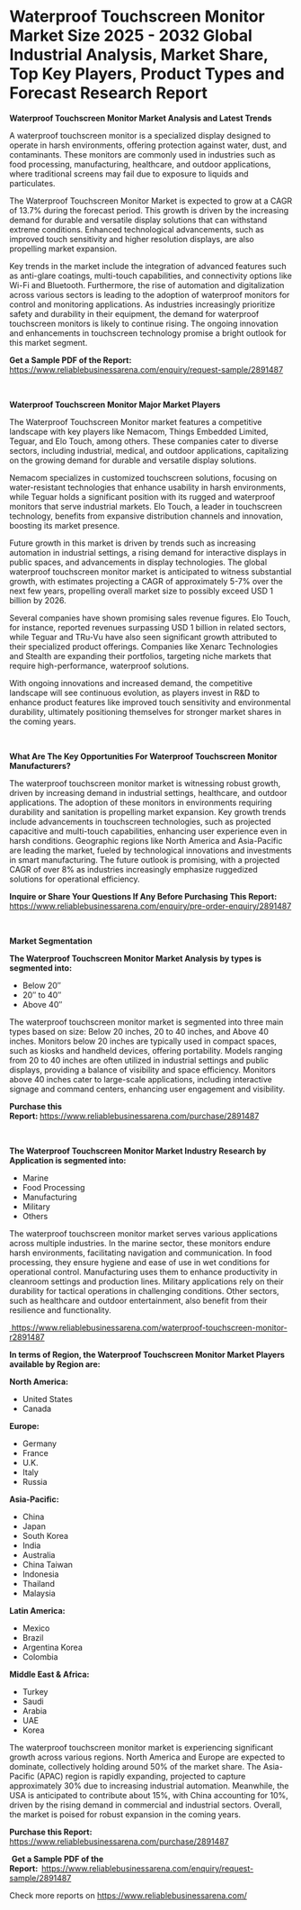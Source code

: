 <p><h1>Waterproof Touchscreen Monitor Market Size 2025 - 2032 Global Industrial Analysis, Market Share, Top Key Players, Product Types and Forecast Research Report</h1></p><p><strong>Waterproof Touchscreen Monitor Market Analysis and Latest Trends</strong></p>
<p><p>A waterproof touchscreen monitor is a specialized display designed to operate in harsh environments, offering protection against water, dust, and contaminants. These monitors are commonly used in industries such as food processing, manufacturing, healthcare, and outdoor applications, where traditional screens may fail due to exposure to liquids and particulates. </p><p>The Waterproof Touchscreen Monitor Market is expected to grow at a CAGR of 13.7% during the forecast period. This growth is driven by the increasing demand for durable and versatile display solutions that can withstand extreme conditions. Enhanced technological advancements, such as improved touch sensitivity and higher resolution displays, are also propelling market expansion. </p><p>Key trends in the market include the integration of advanced features such as anti-glare coatings, multi-touch capabilities, and connectivity options like Wi-Fi and Bluetooth. Furthermore, the rise of automation and digitalization across various sectors is leading to the adoption of waterproof monitors for control and monitoring applications. As industries increasingly prioritize safety and durability in their equipment, the demand for waterproof touchscreen monitors is likely to continue rising. The ongoing innovation and enhancements in touchscreen technology promise a bright outlook for this market segment.</p></p>
<p><strong>Get a Sample PDF of the Report:&nbsp;</strong> <a href="https://www.reliablebusinessarena.com/enquiry/request-sample/2891487?utm_campaign=2988&utm_medium=2&utm_source=Github&utm_content=ia&utm_term=14032025&utm_id=waterproof-touchscreen-monitor">https://www.reliablebusinessarena.com/enquiry/request-sample/2891487</a></p>
<p>&nbsp;</p>
<p><strong>Waterproof Touchscreen Monitor Major Market Players</strong></p>
<p><p>The Waterproof Touchscreen Monitor market features a competitive landscape with key players like Nemacom, Things Embedded Limited, Teguar, and Elo Touch, among others. These companies cater to diverse sectors, including industrial, medical, and outdoor applications, capitalizing on the growing demand for durable and versatile display solutions.</p><p>Nemacom specializes in customized touchscreen solutions, focusing on water-resistant technologies that enhance usability in harsh environments, while Teguar holds a significant position with its rugged and waterproof monitors that serve industrial markets. Elo Touch, a leader in touchscreen technology, benefits from expansive distribution channels and innovation, boosting its market presence.</p><p>Future growth in this market is driven by trends such as increasing automation in industrial settings, a rising demand for interactive displays in public spaces, and advancements in display technologies. The global waterproof touchscreen monitor market is anticipated to witness substantial growth, with estimates projecting a CAGR of approximately 5-7% over the next few years, propelling overall market size to possibly exceed USD 1 billion by 2026.</p><p>Several companies have shown promising sales revenue figures. Elo Touch, for instance, reported revenues surpassing USD 1 billion in related sectors, while Teguar and TRu-Vu have also seen significant growth attributed to their specialized product offerings. Companies like Xenarc Technologies and Stealth are expanding their portfolios, targeting niche markets that require high-performance, waterproof solutions.</p><p>With ongoing innovations and increased demand, the competitive landscape will see continuous evolution, as players invest in R&D to enhance product features like improved touch sensitivity and environmental durability, ultimately positioning themselves for stronger market shares in the coming years.</p></p>
<p>&nbsp;</p>
<p><strong>What Are The Key Opportunities For Waterproof Touchscreen Monitor Manufacturers?</strong></p>
<p><p>The waterproof touchscreen monitor market is witnessing robust growth, driven by increasing demand in industrial settings, healthcare, and outdoor applications. The adoption of these monitors in environments requiring durability and sanitation is propelling market expansion. Key growth trends include advancements in touchscreen technologies, such as projected capacitive and multi-touch capabilities, enhancing user experience even in harsh conditions. Geographic regions like North America and Asia-Pacific are leading the market, fueled by technological innovations and investments in smart manufacturing. The future outlook is promising, with a projected CAGR of over 8% as industries increasingly emphasize ruggedized solutions for operational efficiency.</p></p>
<p><strong>Inquire or Share Your Questions If Any Before Purchasing This Report:</strong> <a href="https://www.reliablebusinessarena.com/enquiry/pre-order-enquiry/2891487?utm_campaign=2988&utm_medium=2&utm_source=Github&utm_content=ia&utm_term=14032025&utm_id=waterproof-touchscreen-monitor">https://www.reliablebusinessarena.com/enquiry/pre-order-enquiry/2891487</a></p>
<p>&nbsp;</p>
<p><strong>Market Segmentation</strong></p>
<p><strong>The Waterproof Touchscreen Monitor Market Analysis by types is segmented into:</strong></p>
<p><ul><li>Below 20″</li><li>20″ to 40″</li><li>Above 40″</li></ul></p>
<p><p>The waterproof touchscreen monitor market is segmented into three main types based on size: Below 20 inches, 20 to 40 inches, and Above 40 inches. Monitors below 20 inches are typically used in compact spaces, such as kiosks and handheld devices, offering portability. Models ranging from 20 to 40 inches are often utilized in industrial settings and public displays, providing a balance of visibility and space efficiency. Monitors above 40 inches cater to large-scale applications, including interactive signage and command centers, enhancing user engagement and visibility.</p></p>
<p><strong>Purchase this Report:&nbsp;</strong><a href="https://www.reliablebusinessarena.com/purchase/2891487?utm_campaign=2988&utm_medium=2&utm_source=Github&utm_content=ia&utm_term=14032025&utm_id=waterproof-touchscreen-monitor">https://www.reliablebusinessarena.com/purchase/2891487</a></p>
<p>&nbsp;</p>
<p><strong>The Waterproof Touchscreen Monitor Market Industry Research by Application is segmented into:</strong></p>
<p><ul><li>Marine</li><li>Food Processing</li><li>Manufacturing</li><li>Military</li><li>Others</li></ul></p>
<p><p>The waterproof touchscreen monitor market serves various applications across multiple industries. In the marine sector, these monitors endure harsh environments, facilitating navigation and communication. In food processing, they ensure hygiene and ease of use in wet conditions for operational control. Manufacturing uses them to enhance productivity in cleanroom settings and production lines. Military applications rely on their durability for tactical operations in challenging conditions. Other sectors, such as healthcare and outdoor entertainment, also benefit from their resilience and functionality.</p></p>
<p><a href="https://www.reliablebusinessarena.com/waterproof-touchscreen-monitor-r2891487?utm_campaign=2988&utm_medium=2&utm_source=Github&utm_content=ia&utm_term=14032025&utm_id=waterproof-touchscreen-monitor">&nbsp;https://www.reliablebusinessarena.com/waterproof-touchscreen-monitor-r2891487</a></p>
<p><strong>In terms of Region, the Waterproof Touchscreen Monitor Market Players available by Region are:</strong></p>
<p>
    <p> <strong> North America: </strong>
        <ul>
            <li>United States</li>
            <li>Canada</li>
        </ul>
        </p> 
    <p> <strong> Europe: </strong>
        <ul>
            <li>Germany</li>
            <li>France</li>
            <li>U.K.</li>
            <li>Italy</li>
            <li>Russia</li>
        </ul>
        </p> 
    <p> <strong> Asia-Pacific: </strong>
        <ul>
            <li>China</li>
            <li>Japan</li>
            <li>South Korea</li>
            <li>India</li>
            <li>Australia</li>
            <li>China Taiwan</li>
            <li>Indonesia</li>
            <li>Thailand</li>
            <li>Malaysia</li>
        </ul>
        </p> 
    <p> <strong> Latin America: </strong>
        <ul>
            <li>Mexico</li>
            <li>Brazil</li>
            <li>Argentina Korea</li>
            <li>Colombia</li>
        </ul>
        </p> 
    <p> <strong> Middle East & Africa: </strong>
        <ul>
            <li>Turkey</li>
            <li>Saudi</li>
            <li>Arabia</li>
            <li>UAE</li>
            <li>Korea</li>
        </ul>
    </p>
    </p>
<p><p>The waterproof touchscreen monitor market is experiencing significant growth across various regions. North America and Europe are expected to dominate, collectively holding around 50% of the market share. The Asia-Pacific (APAC) region is rapidly expanding, projected to capture approximately 30% due to increasing industrial automation. Meanwhile, the USA is anticipated to contribute about 15%, with China accounting for 10%, driven by the rising demand in commercial and industrial sectors. Overall, the market is poised for robust expansion in the coming years.</p></p>
<p><strong>Purchase this Report: </strong><a href="https://www.reliablebusinessarena.com/purchase/2891487?utm_campaign=2988&utm_medium=2&utm_source=Github&utm_content=ia&utm_term=14032025&utm_id=waterproof-touchscreen-monitor">https://www.reliablebusinessarena.com/purchase/2891487</a></p>
<p>&nbsp;<strong>Get a Sample PDF of the Report:&nbsp;&nbsp;</strong><a href="https://www.reliablebusinessarena.com/enquiry/request-sample/2891487?utm_campaign=2988&utm_medium=2&utm_source=Github&utm_content=ia&utm_term=14032025&utm_id=waterproof-touchscreen-monitor">https://www.reliablebusinessarena.com/enquiry/request-sample/2891487</a></p>
<p><strong></strong></p>
<p>Check more reports on <a href="https://www.reliablebusinessarena.com/?utm_campaign=2988&utm_medium=2&utm_source=Github&utm_content=ia&utm_term=14032025&utm_id=waterproof-touchscreen-monitor">https://www.reliablebusinessarena.com/</a></p>